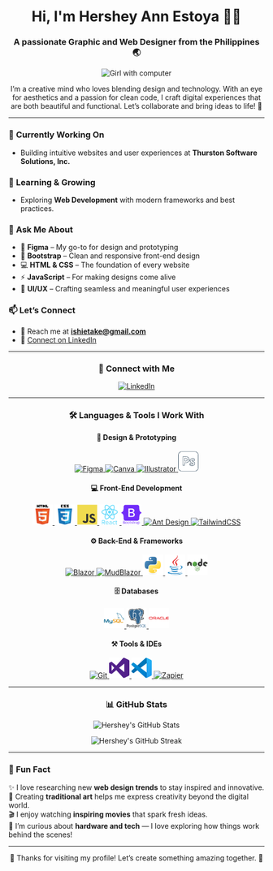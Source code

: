 <h1 align="center">Hi, I'm Hershey Ann Estoya 👩‍💻</h1>
<h3 align="center">A passionate Graphic and Web Designer from the Philippines 🌏</h3>

<div align="center">
  <img src="https://openseauserdata.com/files/5b59b930e55668208b77cb9708a0fa3c.gif" alt="Girl with computer" style="width: 700px; height: auto;" />
</div>

<p align="center">
  I’m a creative mind who loves blending design and technology.  
  With an eye for aesthetics and a passion for clean code,  
  I craft digital experiences that are both beautiful and functional.  
  Let’s collaborate and bring ideas to life! 🌸
</p>

---

### 🚀 **Currently Working On**
- Building intuitive websites and user experiences at **Thurston Software Solutions, Inc.**

### 🌱 **Learning & Growing**
- Exploring **Web Development** with modern frameworks and best practices.

### 💬 **Ask Me About**
- 🎨 **Figma** – My go-to for design and prototyping  
- 💎 **Bootstrap** – Clean and responsive front-end design  
- 💻 **HTML & CSS** – The foundation of every website  
- ⚡ **JavaScript** – For making designs come alive  
- 🧠 **UI/UX** – Crafting seamless and meaningful user experiences  

### 📫 **Let’s Connect**
- 📧 Reach me at **ishietake@gmail.com**  
- 💼 [Connect on LinkedIn](https://linkedin.com/in/hershey-estoya)

---

<h3 align="center">🔗 Connect with Me</h3>

<p align="center">
  <a href="https://linkedin.com/in/hershey-estoya" target="_blank">
    <img src="https://raw.githubusercontent.com/rahuldkjain/github-profile-readme-generator/master/src/images/icons/Social/linked-in-alt.svg" alt="LinkedIn" height="30" width="40" />
  </a>
</p>

---

<h3 align="center">🛠️ Languages & Tools I Work With</h3>

<!-- 🎨 DESIGN & PROTOTYPING -->
<h4 align="center">🎨 Design & Prototyping</h4>
<p align="center">
  <a href="https://www.figma.com/" target="_blank" rel="noreferrer">
    <img src="https://www.vectorlogo.zone/logos/figma/figma-icon.svg" alt="Figma" width="40" height="40"/>
  </a>
  <a href="https://www.canva.com/" target="_blank" rel="noreferrer">
    <img src="https://upload.wikimedia.org/wikipedia/commons/3/3b/Canva_Logo.svg" alt="Canva" width="40" height="40"/>
  </a>
  <a href="https://www.adobe.com/in/products/illustrator.html" target="_blank" rel="noreferrer">
    <img src="https://www.vectorlogo.zone/logos/adobe_illustrator/adobe_illustrator-icon.svg" alt="Illustrator" width="40" height="40"/>
  </a>
  <a href="https://www.photoshop.com/en" target="_blank" rel="noreferrer">
    <img src="https://raw.githubusercontent.com/devicons/devicon/master/icons/photoshop/photoshop-line.svg" alt="Photoshop" width="40" height="40"/>
  </a>
</p>

<!-- 💻 FRONT-END DEVELOPMENT -->
<h4 align="center">💻 Front-End Development</h4>
<p align="center">
  <a href="https://www.w3.org/html/" target="_blank" rel="noreferrer">
    <img src="https://raw.githubusercontent.com/devicons/devicon/master/icons/html5/html5-original-wordmark.svg" alt="HTML5" width="40" height="40"/>
  </a>
  <a href="https://www.w3schools.com/css/" target="_blank" rel="noreferrer">
    <img src="https://raw.githubusercontent.com/devicons/devicon/master/icons/css3/css3-original-wordmark.svg" alt="CSS3" width="40" height="40"/>
  </a>
  <a href="https://developer.mozilla.org/en-US/docs/Web/JavaScript" target="_blank" rel="noreferrer">
    <img src="https://raw.githubusercontent.com/devicons/devicon/master/icons/javascript/javascript-original.svg" alt="JavaScript" width="40" height="40"/>
  </a>
  <a href="https://reactjs.org/" target="_blank" rel="noreferrer">
    <img src="https://raw.githubusercontent.com/devicons/devicon/master/icons/react/react-original-wordmark.svg" alt="React" width="40" height="40"/>
  </a>
  <a href="https://getbootstrap.com" target="_blank" rel="noreferrer">
    <img src="https://raw.githubusercontent.com/devicons/devicon/master/icons/bootstrap/bootstrap-plain-wordmark.svg" alt="Bootstrap" width="40" height="40"/>
  </a>
  <a href="https://ant.design/" target="_blank" rel="noreferrer">
    <img src="https://static-00.iconduck.com/assets.00/ant-design-icon-512x512-vbfx2zvb.png" alt="Ant Design" width="40" height="40"/>
  </a>
  <a href="https://tailwindcss.com/" target="_blank" rel="noreferrer">
    <img src="https://www.vectorlogo.zone/logos/tailwindcss/tailwindcss-icon.svg" alt="TailwindCSS" width="40" height="40"/>
  </a>
</p>

<!-- ⚙️ BACK-END & FRAMEWORKS -->
<h4 align="center">⚙️ Back-End & Frameworks</h4>
<p align="center">
  <a href="https://dotnet.microsoft.com/en-us/apps/aspnet/web-apps/blazor" target="_blank" rel="noreferrer">
    <img src="https://upload.wikimedia.org/wikipedia/commons/d/d0/Blazor.png" alt="Blazor" width="40" height="40"/>
  </a>
  <a href="https://mudblazor.com/" target="_blank" rel="noreferrer">
    <img src="https://mudblazor.com/_content/MudBlazor.Docs/images/logo.png" alt="MudBlazor" width="40" height="40"/>
  </a>
  <a href="https://www.python.org/" target="_blank" rel="noreferrer">
    <img src="https://raw.githubusercontent.com/devicons/devicon/master/icons/python/python-original.svg" alt="Python" width="40" height="40"/>
  </a>
  <a href="https://www.java.com" target="_blank" rel="noreferrer">
    <img src="https://raw.githubusercontent.com/devicons/devicon/master/icons/java/java-original.svg" alt="Java" width="40" height="40"/>
  </a>
  <a href="https://nodejs.org" target="_blank" rel="noreferrer">
    <img src="https://raw.githubusercontent.com/devicons/devicon/master/icons/nodejs/nodejs-original-wordmark.svg" alt="Node.js" width="40" height="40"/>
  </a>
</p>

<!-- 🗄️ DATABASES -->
<h4 align="center">🗄️ Databases</h4>
<p align="center">
  <a href="https://www.mysql.com/" target="_blank" rel="noreferrer">
    <img src="https://raw.githubusercontent.com/devicons/devicon/master/icons/mysql/mysql-original-wordmark.svg" alt="MySQL" width="40" height="40"/>
  </a>
  <a href="https://www.postgresql.org" target="_blank" rel="noreferrer">
    <img src="https://raw.githubusercontent.com/devicons/devicon/master/icons/postgresql/postgresql-original-wordmark.svg" alt="PostgreSQL" width="40" height="40"/>
  </a>
  <a href="https://www.oracle.com/" target="_blank" rel="noreferrer">
    <img src="https://raw.githubusercontent.com/devicons/devicon/master/icons/oracle/oracle-original.svg" alt="Oracle" width="40" height="40"/>
  </a>
</p>

<!-- ⚒️ TOOLS & IDEs -->
<h4 align="center">⚒️ Tools & IDEs</h4>
<p align="center">
  <a href="https://git-scm.com/" target="_blank" rel="noreferrer">
    <img src="https://www.vectorlogo.zone/logos/git-scm/git-scm-icon.svg" alt="Git" width="40" height="40"/>
  </a>
  <a href="https://visualstudio.microsoft.com/" target="_blank" rel="noreferrer">
    <img src="https://raw.githubusercontent.com/devicons/devicon/master/icons/visualstudio/visualstudio-plain.svg" alt="Visual Studio" width="40" height="40"/>
  </a>
  <a href="https://code.visualstudio.com/" target="_blank" rel="noreferrer">
    <img src="https://raw.githubusercontent.com/devicons/devicon/master/icons/vscode/vscode-original.svg" alt="VS Code" width="40" height="40"/>
  </a>
  <a href="https://zapier.com" target="_blank" rel="noreferrer">
    <img src="https://www.vectorlogo.zone/logos/zapier/zapier-icon.svg" alt="Zapier" width="40" height="40"/>
  </a>
</p>

---

<h3 align="center">📊 GitHub Stats</h3>

<p align="center">
  <img src="https://github-readme-stats.vercel.app/api?username=hestoya&show_icons=true&theme=rose_pine" alt="Hershey's GitHub Stats" />
</p>

<p align="center">
  <img src="https://github-readme-streak-stats.herokuapp.com/?user=hestoya&theme=rose_pine" alt="Hershey's GitHub Streak" />
</p>

---

<h3>🎨 Fun Fact</h3>

<p>
  ✨ I love researching new <b>web design trends</b> to stay inspired and innovative.<br>
  🎨 Creating <b>traditional art</b> helps me express creativity beyond the digital world.<br>
  🎬 I enjoy watching <b>inspiring movies</b> that spark fresh ideas.<br>
  🧩 I’m curious about <b>hardware and tech</b> — I love exploring how things work behind the scenes!
</p>

---

<p align="center">💖 Thanks for visiting my profile! Let’s create something amazing together. 🚀</p>
